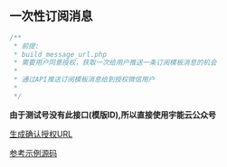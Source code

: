 
## 一次性订阅消息

```php
/**
 * 前提:
 * build_message_url.php
 * 需要用户同意授权，获取一次给用户推送一条订阅模板消息的机会
 * 
 * 通过API推送订阅模板消息给到授权微信用户
 * 
 */
```

**由于测试号没有此接口(模版ID),所以直接使用宇能云公众号**

[生成确认授权URL](build_message_url.php "build_message_url.php")

[参考示例源码](../../xbh_plugin/yii2/commands/api/v1/ScenemessageController.php "ScenemessageController.php")

 